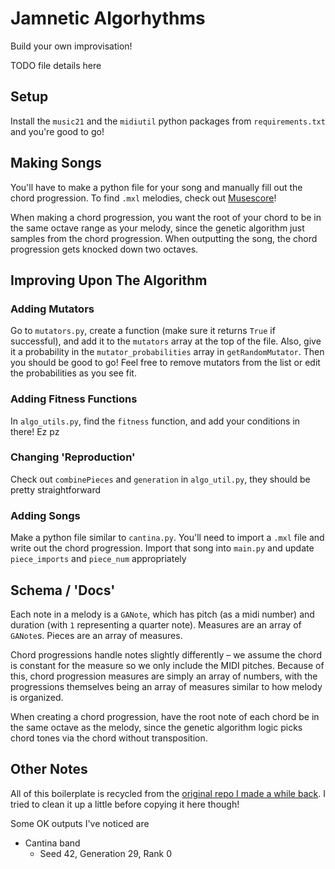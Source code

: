 # Jamnetic Algorhythms

Build your own improvisation!

TODO file details here

## Setup

Install the `music21` and the `midiutil` python packages from `requirements.txt` and you're good to go!

## Making Songs

You'll have to make a python file for your song and manually fill out the chord progression. To find `.mxl` melodies, check out [Musescore](https://musescore.com/sheetmusic?text=rambling+wreck)!

When making a chord progression, you want the root of your chord to be in the same octave range as your melody, since the genetic algorithm just samples from the chord progression. When outputting the song, the chord progression gets knocked down two octaves.

## Improving Upon The Algorithm

### Adding Mutators
Go to `mutators.py`, create a function (make sure it returns `True` if successful), and add it to the `mutators` array at the top of the file. Also, give it a probability in the `mutator_probabilities` array in `getRandomMutator`. Then you should be good to go! Feel free to remove mutators from the list or edit the probabilities as you see fit.

### Adding Fitness Functions
In `algo_utils.py`, find the `fitness` function, and add your conditions in there! Ez pz

### Changing 'Reproduction'
Check out `combinePieces` and `generation` in `algo_util.py`, they should be pretty straightforward

### Adding Songs
Make a python file similar to `cantina.py`. You'll need to import a `.mxl` file and write out the chord progression. Import that song into `main.py` and update `piece_imports` and `piece_num` appropriately

## Schema / 'Docs'
Each note in a melody is a `GANote`, which has pitch (as a midi number) and duration (with `1` representing a quarter note). Measures are an array of `GANote`s. Pieces are an array of measures.

Chord progressions handle notes slightly differently – we assume the chord is constant for the measure so we only include the MIDI pitches. Because of this, chord progression measures are simply an array of numbers, with the progressions themselves being an array of measures similar to how melody is organized.

When creating a chord progression, have the root note of each chord be in the same octave as the melody, since the genetic algorithm logic picks chord tones via the chord without transposition.

## Other Notes

All of this boilerplate is recycled from the [original repo I made a while back](https://github.com/mjkaufer/jamnetic-algorhythms). I tried to clean it up a little before copying it here though!

Some OK outputs I've noticed are

* Cantina band
    * Seed 42, Generation 29, Rank 0